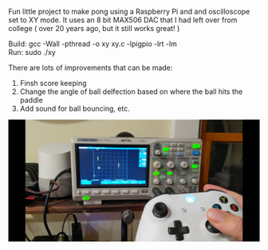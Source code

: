 Fun little project to make pong using a Raspberry Pi and and oscilloscope set to XY mode.
It uses an 8 bit MAX506 DAC that I had left over from college ( over 20 years ago, but it still works great! )

Build:  gcc -Wall -pthread -o xy xy.c -lpigpio -lrt -lm <br>
Run:  sudo ./xy

There are lots of improvements that can be made:<br>
1. Finsh score keeping<br>
2. Change the angle of ball delfection based on where the ball hits the paddle<br>
3. Add sound for ball bouncing, etc.

![image of game](https://github.com/alager/Pi-o-scope-pong/blob/master/Screenshot_20201018-192314.png)
